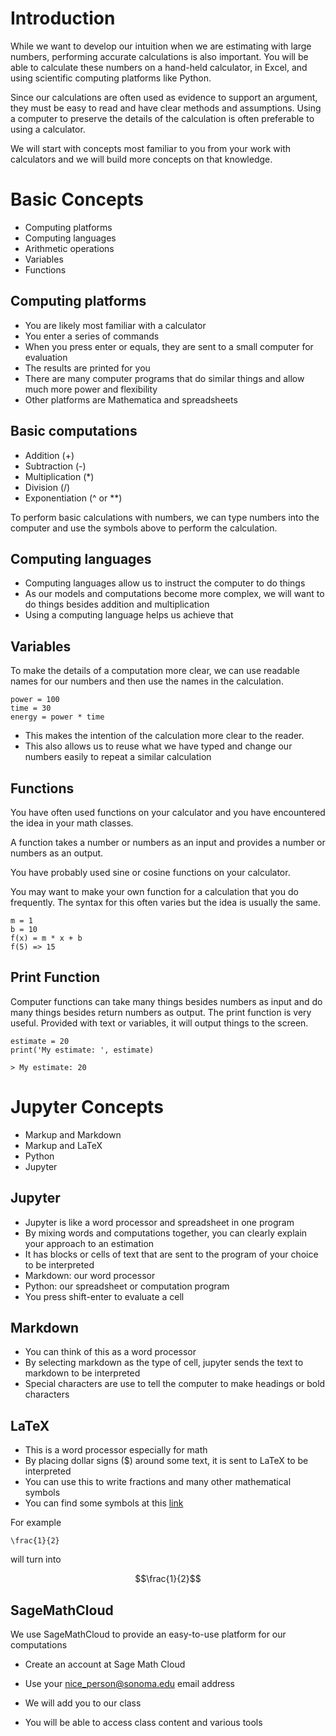 # Introduction

While we want to develop our intuition when we are estimating with large
numbers, performing accurate calculations is also important.  You will
be able to calculate these numbers on a hand-held calculator, in Excel,
and using scientific computing platforms like Python.

Since our calculations are often used as evidence to support an
argument, they must be easy to read and have clear methods and
assumptions.  Using a computer to preserve the details of the
calculation is often preferable to using a calculator.

We will start with concepts most familiar to you from your work with
calculators and we will build more concepts on that knowledge.

# Basic Concepts

- Computing platforms
- Computing languages
- Arithmetic operations
- Variables
- Functions

## Computing platforms

- You are likely most familiar with a calculator
- You enter a series of commands
- When you press enter or equals, they are sent to a small computer for
    evaluation
- The results are printed for you
- There are many computer programs that do similar things and allow much
    more power and flexibility
- Other platforms are Mathematica and spreadsheets

## Basic computations

- Addition (+)
- Subtraction (-)
- Multiplication (*)
- Division (/)
- Exponentiation (^ or **)

To perform basic calculations with numbers, we can type numbers into the
computer and use the symbols above to perform the calculation.

## Computing languages

- Computing languages allow us to instruct the computer to do things
- As our models and computations become more complex, we will want to do
    things besides addition and multiplication
- Using a computing language helps us achieve that

## Variables

To make the details of a computation more clear, we can use readable
names for our numbers and then use the names in the calculation.

```
power = 100
time = 30
energy = power * time
```

- This makes the intention of the calculation more clear to the reader.
- This also allows us to reuse what we have typed and change our numbers
    easily to repeat a similar calculation

## Functions

You have often used functions on your calculator and you have
encountered the idea in your math classes.

A function takes a number or numbers as an input and provides a number
or numbers as an output.

You have probably used sine or cosine functions on your calculator.

You may want to make your own function for a calculation that you do
frequently.  The syntax for this often varies but the idea is usually
the same.

```
m = 1
b = 10
f(x) = m * x + b
f(5) => 15
```


## Print Function

Computer functions can take many things besides numbers as input and do
many things besides return numbers as output.  The print function is
very useful.  Provided with text or variables, it will output things to
the screen.

```
estimate = 20
print('My estimate: ', estimate)

> My estimate: 20
```

# Jupyter Concepts

- Markup and Markdown
- Markup and LaTeX
- Python
- Jupyter

## Jupyter

- Jupyter is like a word processor and spreadsheet in one program
- By mixing words and computations together, you can clearly explain
    your approach to an estimation
- It has blocks or cells of text that are sent to the program of your
    choice to be interpreted
- Markdown: our word processor
- Python: our spreadsheet or computation program
- You press shift-enter to evaluate a cell

## Markdown

- You can think of this as a word processor
- By selecting markdown as the type of cell, jupyter sends the text to
    markdown to be interpreted
- Special characters are use to tell the computer to make headings or
    bold characters

## LaTeX

- This is a word processor especially for math
- By placing dollar signs ($) around some text, it is sent to LaTeX to
    be interpreted
- You can use this to write fractions and many other mathematical
    symbols
- You can find some symbols at this
    [link](http://estudijas.lu.lv/pluginfile.php/14809/mod_page/content/16/instrukcijas/matematika_moodle/LaTeX_Symbols.pdf)

For example

```
\frac{1}{2}
```

will turn into

$$\frac{1}{2}$$


## SageMathCloud

We use SageMathCloud to provide an easy-to-use platform for our
computations

- Create an account at Sage Math Cloud
- Use your nice_person@sonoma.edu email address

- We will add you to our class
- You will be able to access class content and various tools

